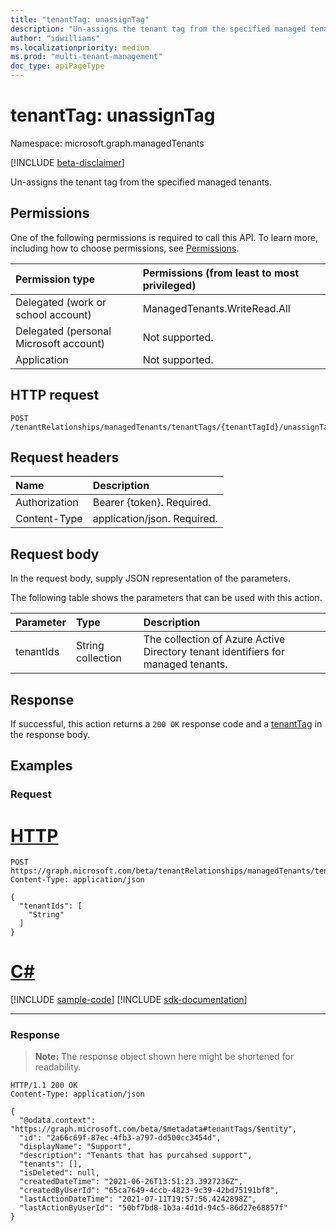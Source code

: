 ```yaml
---
title: "tenantTag: unassignTag"
description: "Un-assigns the tenant tag from the specified managed tenants."
author: "idwilliams"
ms.localizationpriority: medium
ms.prod: "multi-tenant-management"
doc_type: apiPageType
---
```


# tenantTag: unassignTag
Namespace: microsoft.graph.managedTenants

[!INCLUDE [beta-disclaimer](../../includes/beta-disclaimer.md)]

Un-assigns the tenant tag from the specified managed tenants.

## Permissions
One of the following permissions is required to call this API. To learn more, including how to choose permissions, see [Permissions](/graph/permissions-reference).

|Permission type|Permissions (from least to most privileged)|
|:---|:---|
|Delegated (work or school account)|ManagedTenants.WriteRead.All|
|Delegated (personal Microsoft account)|Not supported.|
|Application|Not supported.|

## HTTP request

<!-- {
  "blockType": "ignored"
}
-->
``` http
POST /tenantRelationships/managedTenants/tenantTags/{tenantTagId}/unassignTag
```

## Request headers
|Name|Description|
|:---|:---|
|Authorization|Bearer {token}. Required.|
|Content-Type|application/json. Required.|

## Request body
In the request body, supply JSON representation of the parameters.

The following table shows the parameters that can be used with this action.

|Parameter|Type|Description|
|:---|:---|:---|
|tenantIds|String collection|The collection of Azure Active Directory tenant identifiers for managed tenants.|

## Response

If successful, this action returns a `200 OK` response code and a [tenantTag](../resources/managedtenants-tenanttag.md) in the response body.

## Examples

### Request

# [HTTP](#tab/http)
<!-- {
  "blockType": "request",
  "name": "tenanttag_unassigntag"
}
-->
``` http
POST https://graph.microsoft.com/beta/tenantRelationships/managedTenants/tenantTags/{tenantTagId}/unassignTag
Content-Type: application/json

{
  "tenantIds": [
    "String"
  ]
}
```

# [C#](#tab/csharp)
[!INCLUDE [sample-code](../includes/snippets/csharp/tenanttag-unassigntag-csharp-snippets.md)]
[!INCLUDE [sdk-documentation](../includes/snippets/snippets-sdk-documentation-link.md)]

---


### Response
>**Note:** The response object shown here might be shortened for readability.
<!-- {
  "blockType": "response",
  "truncated": true,
  "@odata.type": "microsoft.graph.managedTenants.tenantTag"
}
-->
``` http
HTTP/1.1 200 OK
Content-Type: application/json

{
  "@odata.context": "https://graph.microsoft.com/beta/$metadata#tenantTags/$entity",
  "id": "2a66c69f-87ec-4fb3-a797-dd500cc3454d",
  "displayName": "Support",
  "description": "Tenants that has purcahsed support",
  "tenants": [],
  "isDeleted": null,
  "createdDateTime": "2021-06-26T13:51:23.3927236Z",
  "createdByUserId": "65ca7649-4ccb-4823-9c39-42bd75191bf8",
  "lastActionDateTime": "2021-07-11T19:57:56.4242898Z",
  "lastActionByUserId": "50bf7bd8-1b3a-4d1d-94c5-86d27e68857f"
}
```
